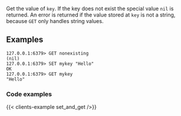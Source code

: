 Get the value of `key`.
If the key does not exist the special value `nil` is returned.
An error is returned if the value stored at `key` is not a string, because `GET`
only handles string values.

## Examples

```
127.0.0.1:6379> GET nonexisting
(nil)
127.0.0.1:6379> SET mykey "Hello"
OK
127.0.0.1:6379> GET mykey
"Hello"
```

### Code examples

{{< clients-example set_and_get />}}
